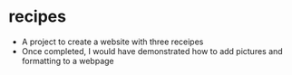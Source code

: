 # recipes
- A project to create a website with three receipes
- Once completed, I would have demonstrated how to add pictures and formatting to a webpage



